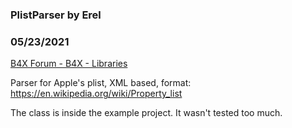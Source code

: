 ###  PlistParser by Erel
### 05/23/2021
[B4X Forum - B4X - Libraries](https://www.b4x.com/android/forum/threads/130995/)

Parser for Apple's plist, XML based, format: <https://en.wikipedia.org/wiki/Property_list>  
  
The class is inside the example project. It wasn't tested too much.